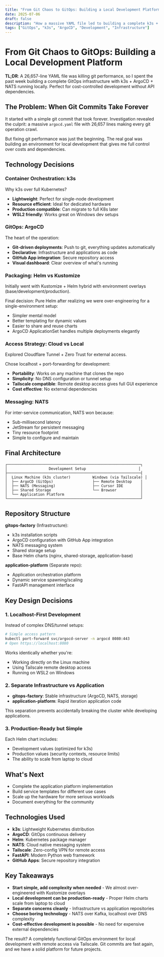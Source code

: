 ```yaml
---
title: "From Git Chaos to GitOps: Building a Local Development Platform"
date: 2025-07-06
draft: false
description: "How a massive YAML file led to building a complete k3s + ArgoCD GitOps setup for local development"
tags: ["GitOps", "k3s", "ArgoCD", "Development", "Infrastructure"]
---
```


# From Git Chaos to GitOps: Building a Local Development Platform

**TL;DR**: A 26,657-line YAML file was killing git performance, so I spent the past week building a complete GitOps infrastructure with k3s + ArgoCD + NATS running locally. Perfect for cost-controlled development without API dependencies.

## The Problem: When Git Commits Take Forever

It started with a simple git commit that took forever. Investigation revealed the culprit: a massive `argocd.yaml` file with 26,657 lines making every git operation crawl. 

But fixing git performance was just the beginning. The real goal was building an environment for local development that gives me full control over costs and dependencies.

## Technology Decisions

### Container Orchestration: k3s

Why k3s over full Kubernetes?
- **Lightweight**: Perfect for single-node development
- **Resource efficient**: Ideal for dedicated hardware
- **Production compatible**: Can migrate to full K8s later  
- **WSL2 friendly**: Works great on Windows dev setups

### GitOps: ArgoCD

The heart of the operation:
- **Git-driven deployments**: Push to git, everything updates automatically
- **Declarative**: Infrastructure and applications as code
- **GitHub App integration**: Secure repository access
- **Visual dashboard**: Clear overview of what's running

### Packaging: Helm vs Kustomize

Initially went with Kustomize + Helm hybrid with environment overlays (base/development/production).

Final decision: Pure Helm after realizing we were over-engineering for a single-environment setup:
- Simpler mental model
- Better templating for dynamic values
- Easier to share and reuse charts
- ArgoCD ApplicationSet handles multiple deployments elegantly

### Access Strategy: Cloud vs Local

Explored Cloudflare Tunnel + Zero Trust for external access.

Chose localhost + port-forwarding for development:
- **Portability**: Works on any machine that clones the repo
- **Simplicity**: No DNS configuration or tunnel setup
- **Tailscale compatible**: Remote desktop access gives full GUI experience
- **Cost effective**: No external dependencies

### Messaging: NATS

For inter-service communication, NATS won because:
- Sub-millisecond latency
- JetStream for persistent messaging
- Tiny resource footprint
- Simple to configure and maintain

## Final Architecture

```
┌─────────────────────────────────────────────────────────────┐
│                   Development Setup                        │
├─────────────────────────────────────────────────────────────┤
│  Linux Machine (k3s cluster)          Windows (via Tailscale) │
│  ├── ArgoCD (GitOps)                  ├── Remote Desktop    │
│  ├── NATS (Messaging)                 ├── Cursor IDE        │
│  ├── Shared Storage                   └── Browser           │
│  └── Application Platform                                   │
└─────────────────────────────────────────────────────────────┘
```

## Repository Structure

**gitops-factory** (Infrastructure):
- k3s installation scripts
- ArgoCD configuration with GitHub App integration
- NATS messaging system
- Shared storage setup
- Base Helm charts (nginx, shared-storage, application-base)

**application-platform** (Separate repo):
- Application orchestration platform
- Dynamic service spawning/scaling
- FastAPI management interface

## Key Design Decisions

### 1. Localhost-First Development

Instead of complex DNS/tunnel setups:

```bash
# Simple access pattern
kubectl port-forward svc/argocd-server -n argocd 8080:443
# Open https://localhost:8080
```

Works identically whether you're:
- Working directly on the Linux machine
- Using Tailscale remote desktop access
- Running on WSL2 on Windows

### 2. Separate Infrastructure vs Application

- **gitops-factory**: Stable infrastructure (ArgoCD, NATS, storage)
- **application-platform**: Rapid iteration application code

This separation prevents accidentally breaking the cluster while developing applications.

### 3. Production-Ready but Simple

Each Helm chart includes:
- Development values (optimized for k3s)
- Production values (security contexts, resource limits)
- The ability to scale from laptop to cloud

## What's Next

- Complete the application platform implementation
- Build service templates for different use cases
- Scale up the hardware for more serious workloads
- Document everything for the community

## Technologies Used

- **k3s**: Lightweight Kubernetes distribution
- **ArgoCD**: GitOps continuous delivery
- **Helm**: Kubernetes package manager
- **NATS**: Cloud native messaging system
- **Tailscale**: Zero-config VPN for remote access
- **FastAPI**: Modern Python web framework
- **GitHub Apps**: Secure repository integration

## Key Takeaways

- **Start simple, add complexity when needed** - We almost over-engineered with Kustomize overlays
- **Local development can be production-ready** - Proper Helm charts scale from laptop to cloud
- **Separate concerns cleanly** - Infrastructure vs application repositories
- **Choose boring technology** - NATS over Kafka, localhost over DNS complexity
- **Cost-effective development is possible** - No need for expensive external dependencies

The result? A completely functional GitOps environment for local development with remote access via Tailscale. Git commits are fast again, and we have a solid platform for future projects. 